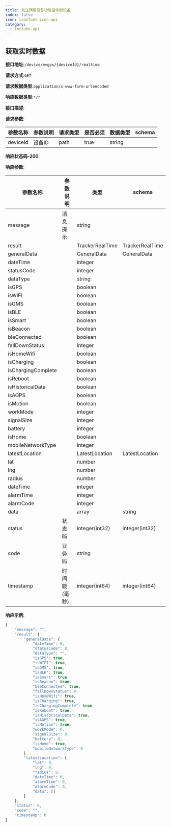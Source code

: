 ```yaml
---
title: 发送调用设备功能指令到设备
index: false
icon: iconfont icon-api
category:
  - loctube-api
---
```


## 获取实时数据

**接口地址**:`/device/evgps/{deviceId}/realtime`

**请求方式**:`GET`

**请求数据类型**:`application/x-www-form-urlencoded`

**响应数据类型**:`*/*`

**接口描述**:

**请求参数**:

| 参数名称 | 参数说明 | 请求类型 | 是否必须 | 数据类型 | schema |
| -------- | -------- | -------- | -------- | -------- | ------ |
| deviceId | 设备ID   | path     | true     | string   |        |

**响应状态码-200**:

**响应参数**:

| 参数名称           | 参数说明     | 类型            | schema          |
| ------------------ | ------------ | --------------- | --------------- |
| message            | 消息提示     | string          |                 |
| result             |              | TrackerRealTime | TrackerRealTime |
| generalData        |              | GeneralData     | GeneralData     |
| dateTime           |              | integer         |                 |
| statusCode         |              | integer         |                 |
| dataType           |              | string          |                 |
| isGPS              |              | boolean         |                 |
| isWIFI             |              | boolean         |                 |
| isGMS              |              | boolean         |                 |
| isBLE              |              | boolean         |                 |
| isSmart            |              | boolean         |                 |
| isBeacon           |              | boolean         |                 |
| bleConnected       |              | boolean         |                 |
| fallDownStatus     |              | integer         |                 |
| isHomeWifi         |              | boolean         |                 |
| isCharging         |              | boolean         |                 |
| isChargingComplete |              | boolean         |                 |
| isReboot           |              | boolean         |                 |
| isHistoricalData   |              | boolean         |                 |
| isAGPS             |              | boolean         |                 |
| isMotion           |              | boolean         |                 |
| workMode           |              | integer         |                 |
| signalSize         |              | integer         |                 |
| battery            |              | integer         |                 |
| isHome             |              | boolean         |                 |
| mobileNetworkType  |              | integer         |                 |
| latestLocation     |              | LatestLocation  | LatestLocation  |
| lat                |              | number          |                 |
| lng                |              | number          |                 |
| radius             |              | number          |                 |
| dateTime           |              | integer         |                 |
| alarmTime          |              | integer         |                 |
| alarmCode          |              | integer         |                 |
| data               |              | array           | string          |
| status             | 状态码       | integer(int32)  | integer(int32)  |
| code               | 业务码       | string          |                 |
| timestamp          | 时间戳(毫秒) | integer(int64)  | integer(int64)  |

**响应示例**:

```javascript
{
	"message": "",
	"result": {
		"generalData": {
			"dateTime": 0,
			"statusCode": 0,
			"dataType": "",
			"isGPS": true,
			"isWIFI": true,
			"isGMS": true,
			"isBLE": true,
			"isSmart": true,
			"isBeacon": true,
			"bleConnected": true,
			"fallDownStatus": 0,
			"isHomeWifi": true,
			"isCharging": true,
			"isChargingComplete": true,
			"isReboot": true,
			"isHistoricalData": true,
			"isAGPS": true,
			"isMotion": true,
			"workMode": 0,
			"signalSize": 0,
			"battery": 0,
			"isHome": true,
			"mobileNetworkType": 0
		},
		"latestLocation": {
			"lat": 0,
			"lng": 0,
			"radius": 0,
			"dateTime": 0,
			"alarmTime": 0,
			"alarmCode": 0,
			"data": []
		}
	},
	"status": 0,
	"code": "",
	"timestamp": 0
}
```